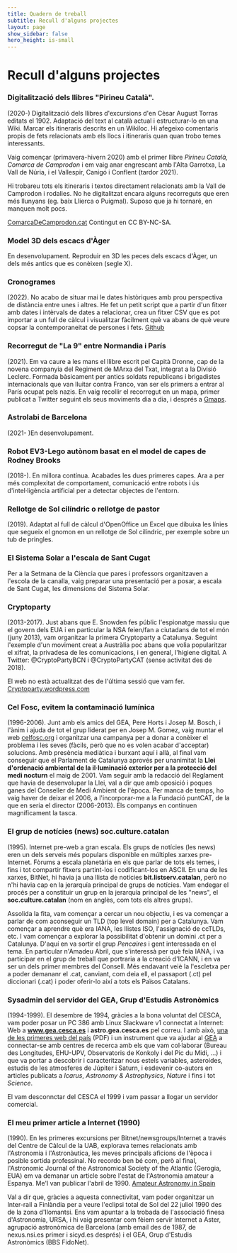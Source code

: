 ```yaml
---
title: Quadern de treball
subtitle: Recull d'alguns projectes
layout: page
show_sidebar: false
hero_height: is-small
---
```


# Recull d'alguns projectes



### Digitalització dels llibres "Pirineu Català".
(2020-) Digitalització dels llibres d'excursions d'en Cèsar August Torras editats el 1902. Adaptació del text al català actual i estructurar-lo en una Wiki. Marcar els itineraris descrits en un Wikiloc. Hi afegeixo comentaris propis de fets relacionats amb els llocs i itineraris quan quan trobo temes interessants.

Vaig començar (primavera-hivern 2020) amb el primer llibre *Pirineu Català, Comarca de Camprodon* i em vaig anar engrescant amb l'Alta Garrotxa, La Vall de Núria, i el Vallespir, Canigó i Conflent (tardor 2021).

Hi trobareu tots els itineraris i textos directament relacionats amb la Vall de Camprodon i rodalies. No he digitalitzat encara alguns recorreguts que eren més llunyans (eg. baix Llierca o Puigmal). Suposo que ja hi tornaré, en manquen molt pocs. 

[ComarcaDeCamprodon.cat](https://comarcadecamprodon.cat) Contingut en CC BY-NC-SA.


### Model 3D dels escacs d'Àger
En desenvolupament. Reproduir en 3D les peces dels escacs d'Àger, un dels més antics que es conèixen (segle X). 


### Cronogrames
(2022). No acabo de situar mai le dates històriques amb prou perspectiva de distància entre unes i altres. He fet un petit script que a partir d'un fitxer amb dates i intèrvals de dates a relacionar, crea un fitxer CSV que es pot importar a un full de càlcul i visualitzar fàcilment què va abans de què veure copsar la contemporaneitat de persones i fets. [Github]()


### Recorregut de "La 9" entre Normandia i París
(2021). Em va caure a les mans el llibre escrit pel Capità Dronne, cap de la novena companyia del Regiment de MArxa del Txat, integrat a la Divisió Leclerc. Formada bàsicament per antics soldats republicans i brigadistes internacionals que van lluitar contra Franco, van ser els primers a entrar al París ocupat pels nazis. En vaig recollir el recorregut en un mapa, primer publicat a Twitter seguint els seus moviments dia a dia, i després a [Gmaps]().


### Astrolabi de Barcelona
(2021- )En desenvolupament.


### Robot EV3-Lego autònom basat en el model de capes de Rodney Brooks
(2018-). En millora contínua. Acabades les dues primeres capes. Ara a per més complexitat de comportament, comunicació entre robots i ús d'intel·ligència artificial per a detectar objectes de l'entorn.


### Rellotge de Sol cilíndric o rellotge de pastor
(2019). Adaptat al full de càlcul d'OpenOffice un Excel que dibuixa les línies que segueix el gnomon en un rellotge de Sol cilíndric, per exemple sobre un tub de pringles.


### El Sistema Solar a l'escala de Sant Cugat
Per a la Setmana de la Ciència que pares i professors organitzaven a l'escola de la canalla, vaig preparar una presentació per a posar, a escala de Sant Cugat, les dimensions del Sistema Solar.


### Cryptoparty
(2013-2017). Just abans que E. Snowden fes públic l'espionatge massiu que el govern dels EUA i en particular la NSA feien/fan a ciutadans de tot el món (juny 2013), vam organitzar la primera Cryptoparty a Catalunya. Seguint l'exemple d'un moviment creat a Austràlia poc abans que volia popularitzar el xifrat, la privadesa de les comunicacions, i en general, l'higiene digital. A Twitter: @CryptoPartyBCN i @CryptoPartyCAT (sense activitat des de 2018).

El web no està actualitzat des de l'última sessió que vam fer. [Cryptoparty.wordpress.com](https://cryptoparty.wordpress.com)


### Cel Fosc, evitem la contaminació lumínica
(1996-2006). Junt amb els amics del GEA, Pere Horts i Josep M. Bosch, i l'ànim i ajuda de tot el grup liderat per en Josep M. Gomez, vaig muntar el web [celfosc.org](http://celfosc.org) i organitzar una campanya per a donar a conèixer el problema i les seves (fàcils, però que no es volen acabar d'acceptar) solucions. Amb presència mediàtica i burxant aquí i allà, al final vam conseguir que el Parlament de Catalunya aprovés per unanimitat la **Llei d'ordenació ambiental de la il·luminació exterior per a la protecció del medi nocturn** el maig de 2001. Vam seguir amb la redacció del Reglament que havia de desenvolupar la Llei, val a dir que amb oposició i poques ganes del Conseller de Medi Ambient de l'època. Per manca de temps, ho vaig haver de deixar el 2006, a l'incorporar-me a la Fundació puntCAT, de la que en seria el director (2006-2013). Els companys en continuen magníficament la tasca.


### El grup de notícies (news) soc.culture.catalan
(1995). Internet pre-web a gran escala. Els grups de notícies (les news) eren un dels serveis més populars disponible en múltiples xarxes pre-Internet. Fòrums a escala planetària en els que parlar de tots els temes, i fins i tot compartir fitxers partint-los i codificant-los en ASCII. En una de les xarxes, BitNet, hi havia ja una llista de notícies **bit.listserv.catalan**, però no n'hi havia cap en la jerarquía principal de grups de notícies. Vam endegar el procés per a constituir un grup en la jerarquía principal de les "news", el **soc.culture.catalan** (nom en anglès, com tots els altres grups).

Assolida la fita, vam començar a cercar un nou objectiu, i es va començar a parlar de com aconseguir un TLD (top level domain) per a Catalunya. Vam començar a aprendre què era IANA, les llistes ISO, l'assignació de ccTLDs, etc. I vam començar a explorar la possibilitat d'obtenir un domini .ct per a Catalunya. D'aquí en va sortir el grup *Pencaires* i gent interessada en el tema. En particular n'Amadeu Abril, que s'interessà per què feia IANA, i va participar en el grup de treball que portraria a la creació d'ICANN, i en va ser un dels primer membres del Consell. Més endavant veiè la l'escletxa per a poder demananr el .cat, canviant, com deia ell, el passaport (.ct) pel diccionari (.cat) i poder oferir-lo així a tots els Països Catalans. 


### Sysadmin del servidor del GEA, Grup d'Estudis Astronòmics
(1994-1999). El desembre de 1994, gràcies a la bona voluntat del CESCA, vam poder posar un PC 386 amb Linux Slackware v1 connectat a Internet: Web a **www.gea.cesca.es** i **astro.gea.cesca.es** pel correu.
I amb això, [una de les primeres web del país](http://hemeroteca.lavanguardia.com/preview/1995/06/14/pagina-23/33776669/pdf.html) (PDF) i un instrument que va ajudar al [GEA](https://ca.wikipedia.org/wiki/Grup_d%27Estudis_Astron%C3%B2mics) a connectar-se amb centres de recerca amb els que vam col·laborar (Bureau des Longitudes, EHU-UPV, Observatoris de Konkoly i del Pic du Midi, ...) i que va portar a descobrir i caracteritzar nous estels variables, asteroides, estudis de les atmosferes de Júpiter i Saturn, i esdevenir co-autors en articles publicats a *Icarus*, *Astronomy & Astrophysics*, *Nature* i fins i tot *Science*.

El vam desconnctar del CESCA el 1999 i vam passar a llogar un servidor comercial.


### El meu primer article a Internet (1990)
(1990). En les primeres excursions per Bitnet/newsgroups/Internet a través del Centre de Càlcul de la UAB, explorava temes relacionats amb l'Astronomia i l'Astronàutica, les meves principals aficions de l'època i posible sortida professinal. No recordo ben bé com, però al final, l'Astronomic Journal of the Astronomical Society of the Atlantic (Gerogia, EUA) em va demanar un article sobre l'estat de l'Astronomia amateur a Espanya. Me'l van publicar l'abril de 1990. [Amateur Astronomy in Spain](https://groups.google.com/g/sci.astro/c/6d7HAZuWhrE/m/nBtUjTwdKfgJ)

Val a dir que, gràcies a aquesta connectivitat, vam poder organitzar un Inter-rail a Finlàndia per a veure l'eclipsi total de Sol del 22 juliol 1990 des de la zona d'Ilomantsi. Ens vam apuntar a la trobada de l'associació finesa d'Astronomia, URSA, i hi vaig presentar com fèiem servir Internet a Aster, agrupació astronòmica de Barcelona (amb email des de 1987, de nexus.nsi.es primer i sicyd.es després) i el GEA, Grup d'Estudis Astronòmics (BBS FidoNet). 
 
 
